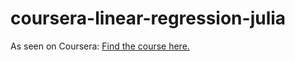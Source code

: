 # coursera-linear-regression-julia

As seen on Coursera: <a href="https://www.coursera.org/projects/linear-regression-julia" target="_blank">Find the course here.</a>
